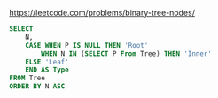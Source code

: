 https://leetcode.com/problems/binary-tree-nodes/

```sql
SELECT 
    N, 
    CASE WHEN P IS NULL THEN 'Root'
        WHEN N IN (SELECT P From Tree) THEN 'Inner'
    ELSE 'Leaf' 
    END AS Type 
FROM Tree
ORDER BY N ASC
```
